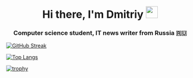 <h1 align="center">Hi there, I'm Dmitriy</a> 
<img src="https://github.com/blackcater/blackcater/raw/main/images/Hi.gif" height="32"/></h1>
<h3 align="center">Computer science student, IT news writer from Russia 🇷🇺</h3>

<!---
cD40Phd/cD40Phd is a ✨ special ✨ repository because its `README.md` (this file) appears on your GitHub profile.
You can click the Preview link to take a look at your changes.
--->
[![GitHub Streak](https://github-readme-streak-stats.herokuapp.com/?user=cD40Phd)](https://git.io/streak-stats)
<!---Для компактной версии-->
[![Top Langs](https://github-readme-stats.vercel.app/api/top-langs/?username=cD40Phd)](https://github.com/cD40Phd/github-readme-stats)
<!---Для компактной версии-->
[![trophy](https://github-profile-trophy.vercel.app/?username=cD40Phd)](https://github.com/cD40Phd/github-profile-trophy)
